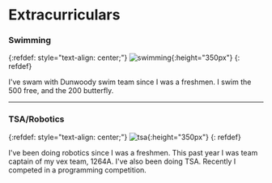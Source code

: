 # Extracurriculars

### Swimming

{:refdef: style="text-align: center;"}
![swimming](https://www.liveabout.com/thmb/n7OmrTunT9Xh6GuzQLBVHk0vcX4=/2000x2000/smart/filters:no_upscale()/RioOlympicsswimmingpool-GettyImages-519838356-59c09963054ad90011cf5247.jpg){:height="350px"}
{: refdef}

I've swam with Dunwoody swim team since I was a freshmen. I swim the 500 free, and the 200 butterfly.
* * *

### TSA/Robotics

{:refdef: style="text-align: center;"}
![tsa](https://content.robotevents.com/images/front-tiles/re2/VRC-TSA.png){:height="350px"}
{: refdef}

I've been doing robotics since I was a freshmen. This past year I was team captain of my vex team, 1264A. I've also been doing TSA. Recently I competed in a programming competition.

